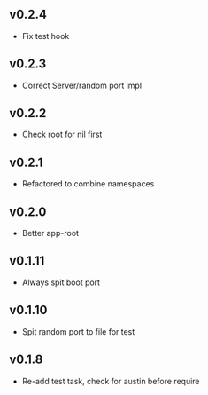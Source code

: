 ## v0.2.4

 - Fix test hook

## v0.2.3

 - Correct Server/random port impl

## v0.2.2

 - Check root for nil first

## v0.2.1

 - Refactored to combine namespaces

## v0.2.0

 - Better app-root

## v0.1.11

 - Always spit boot port

## v0.1.10

 - Spit random port to file for test

## v0.1.8

 - Re-add test task, check for austin before require

